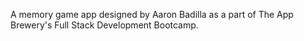 A memory game app designed by Aaron Badilla as a part of The App Brewery's Full Stack Development Bootcamp.
